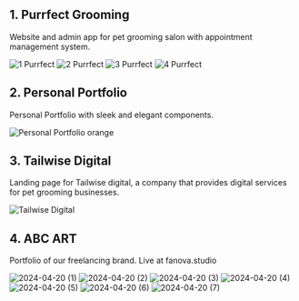 ## 1. Purrfect Grooming

Website and admin app  for pet grooming salon with appointment management system. 

![1 Purrfect](https://github.com/drocgoesongit/project_showcase/assets/82268112/f22dcd9d-46bb-42cf-a32e-e81b54347ec4)
![2 Purrfect](https://github.com/drocgoesongit/project_showcase/assets/82268112/b060d99a-99ca-4f70-95c0-dad455988c2c)
![3 Purrfect](https://github.com/drocgoesongit/project_showcase/assets/82268112/2784932c-b696-4a0e-95ab-5da9dfb826aa)
![4 Purrfect](https://github.com/drocgoesongit/project_showcase/assets/82268112/e6cafec8-e31d-45e0-a566-753554d0e560)


## 2. Personal Portfolio

Personal Portfolio with sleek and elegant components. 

![Personal Portfolio orange](https://github.com/drocgoesongit/project_showcase/assets/82268112/1114a9c5-6142-472d-afd9-329e790d2743)

## 3. Tailwise Digital

Landing page for Tailwise digital, a company that provides digital services for pet grooming businesses.

![Tailwise Digital](https://github.com/drocgoesongit/project_showcase/assets/82268112/dff05c46-94f0-4c14-9c33-0d1e70485c9f)

## 4. ABC ART

Portfolio of our freelancing brand. Live at fanova.studio

![2024-04-20 (1)](https://github.com/drocgoesongit/project_showcase/assets/82268112/c5684e0e-8261-4a3e-8795-0018f0dcbf53)
![2024-04-20 (2)](https://github.com/drocgoesongit/project_showcase/assets/82268112/3aa35938-1cc9-4c21-949b-132e428454c1)
![2024-04-20 (3)](https://github.com/drocgoesongit/project_showcase/assets/82268112/16d22a27-b1d1-45a1-a1ed-4b313f9bbe1a)
![2024-04-20 (4)](https://github.com/drocgoesongit/project_showcase/assets/82268112/5e3476c3-b4b2-4e6f-96f7-bf997bebcac4)
![2024-04-20 (5)](https://github.com/drocgoesongit/project_showcase/assets/82268112/7b92feb2-1157-4221-b89c-168700431908)
![2024-04-20 (6)](https://github.com/drocgoesongit/project_showcase/assets/82268112/1f2b77a6-5ee7-4806-babe-a36eb32a848e)
![2024-04-20 (7)](https://github.com/drocgoesongit/project_showcase/assets/82268112/2d465c4d-e742-4545-9235-453d357cb379)

